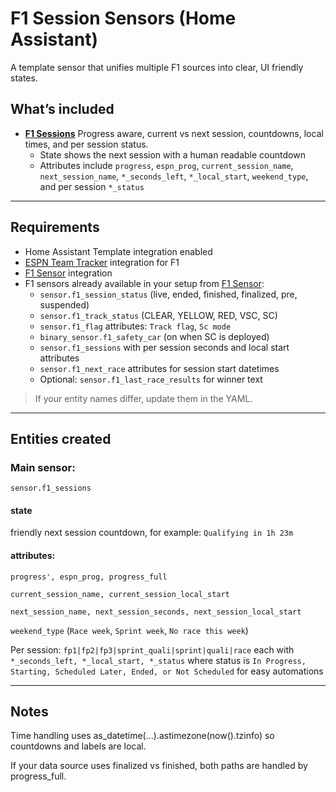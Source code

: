 # F1 Session Sensors (Home Assistant)

A template sensor that unifies multiple F1 sources into clear, UI friendly states.

## What’s included

- [**F1 Sessions**](./f1_sessions)
  Progress aware, current vs next session, countdowns, local times, and per session status.
  - State shows the next session with a human readable countdown
  - Attributes include `progress`, `espn_prog`, `current_session_name`, `next_session_name`, `*_seconds_left`, `*_local_start`, `weekend_type`, and per session `*_status`

---

## Requirements
- Home Assistant Template integration enabled
- [ESPN Team Tracker](https://github.com/vasqued2/ha-teamtracker) integration for F1
- [F1 Sensor](https://github.com/Nicxe/f1_sensor) integration
- F1 sensors already available in your setup from [F1 Sensor](https://github.com/Nicxe/f1_sensor):
  - `sensor.f1_session_status` (live, ended, finished, finalized, pre, suspended)
  - `sensor.f1_track_status` (CLEAR, YELLOW, RED, VSC, SC)
  - `sensor.f1_flag` attributes: `Track flag`, `Sc mode`
  - `binary_sensor.f1_safety_car` (on when SC is deployed)
  - `sensor.f1_sessions` with per session seconds and local start attributes
  - `sensor.f1_next_race` attributes for session start datetimes
  - Optional: `sensor.f1_last_race_results` for winner text

> If your entity names differ, update them in the YAML.

---

## Entities created
### Main sensor:
`sensor.f1_sessions`

#### state
friendly next session countdown, for example: `Qualifying in 1h 23m`

#### attributes:

`progress', espn_prog, progress_full`

`current_session_name, current_session_local_start`

`next_session_name, next_session_seconds, next_session_local_start`

`weekend_type` (`Race week`, `Sprint week`, `No race this week`)

Per session: `fp1|fp2|fp3|sprint_quali|sprint|quali|race`
each with `*_seconds_left, *_local_start, *_status`
where status is `In Progress, Starting, Scheduled Later, Ended, or Not Scheduled` for easy automations

---

## Notes

Time handling uses as_datetime(...).astimezone(now().tzinfo) so countdowns and labels are local.

If your data source uses finalized vs finished, both paths are handled by progress_full.
